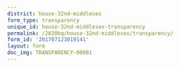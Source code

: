 ```yaml
---
district: house-32nd-middlesex
form_type: transparency
unique_id: house-32nd-middlesex-transparency
permalink: /2020bq/house-32nd-middlesex/transparency/
form_id: '201707123019141'
layout: form
doc_img: TRANSPARENCY-00001
---
```

